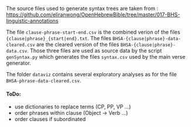 The source files used to generate syntax trees are taken from : https://github.com/eliranwong/OpenHebrewBible/tree/master/017-BHS-linguistic-annotations

The file `clause-phrase-start-end.csv` is the combined verion of the files `{clause|phrase}_{start|end}.txt`. The files `BHSA-{clause|phrase}-data-cleared.csv` are the cleared version of the files `BHSA-{clause|phrase}-data.csv`. Those three files are used as source data by the script `genSyntax.py` which generates the files `syntax.csv` used by the main verse generator.

The folder `dataviz` contains several exploratory analyses as for the file `BHSA-phrase-data-cleared.csv`.


#### ToDo:
- use dictionaries to replace terms (CP, PP, VP ...)
- order phrases within clause (Object → Verb ...)
- order clauses if subordinated
